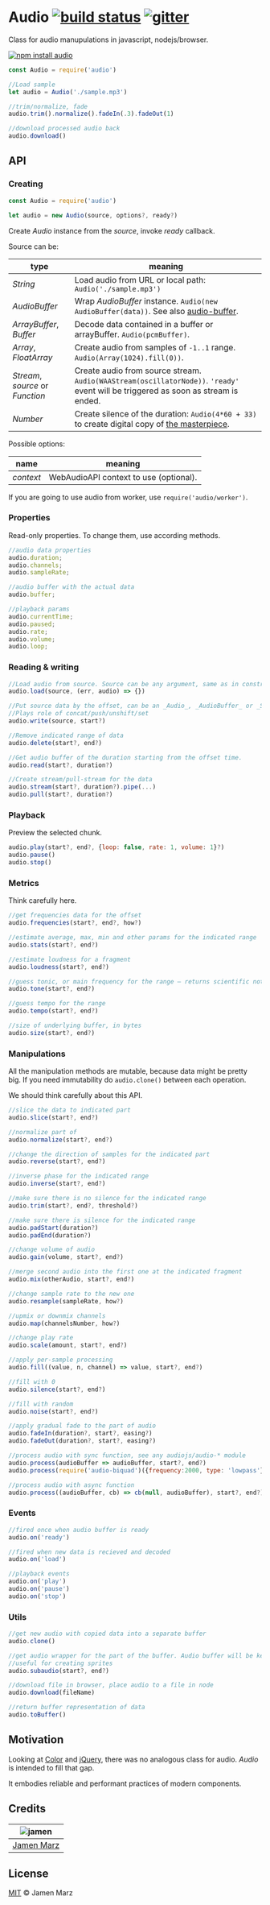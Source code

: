 # Audio [![build status][travis-i]][travis] [![gitter][gitter-i]][gitter]

Class for audio manupulations in javascript, nodejs/browser.

[![npm install audio](https://nodei.co/npm/audio.png?mini=true)](https://npmjs.org/package/audio/)

```js
const Audio = require('audio')

//Load sample
let audio = Audio('./sample.mp3')

//trim/normalize, fade
audio.trim().normalize().fadeIn(.3).fadeOut(1)

//download processed audio back
audio.download()
```

## API

### Creating

```js
const Audio = require('audio')

let audio = new Audio(source, options?, ready?)
```

Create _Audio_ instance from the _source_, invoke _ready_ callback.

Source can be:

| type | meaning |
|---|---|
| _String_ | Load audio from URL or local path: `Audio('./sample.mp3')` |
| _AudioBuffer_ | Wrap _AudioBuffer_ instance. `Audio(new AudioBuffer(data))`. See also [audio-buffer](https://npmjs.org/package/audio-buffer). |
| _ArrayBuffer_, _Buffer_ | Decode data contained in a buffer or arrayBuffer. `Audio(pcmBuffer)`. |
| _Array_, _FloatArray_ | Create audio from samples of `-1..1` range. `Audio(Array(1024).fill(0))`. |
| _Stream_, _source_ or _Function_ | Create audio from source stream. `Audio(WAAStream(oscillatorNode))`. `'ready'` event will be triggered as soon as stream is ended. |
| _Number_ | Create silence of the duration: `Audio(4*60 + 33)` to create digital copy of [the masterpiece](https://en.wikipedia.org/wiki/4%E2%80%B233%E2%80%B3). |

Possible options:

| name | meaning |
|---|---|
| _context_ | WebAudioAPI context to use (optional). |


If you are going to use audio from worker, use `require('audio/worker')`.


### Properties

Read-only properties. To change them, use according methods.

```js
//audio data properties
audio.duration;
audio.channels;
audio.sampleRate;

//audio buffer with the actual data
audio.buffer;

//playback params
audio.currentTime;
audio.paused;
audio.rate;
audio.volume;
audio.loop;
```

### Reading & writing

```js
//Load audio from source. Source can be any argument, same as in constructor.
audio.load(source, (err, audio) => {})

//Put source data by the offset, can be an _Audio_, _AudioBuffer_ or _Stream_.
//Plays role of concat/push/unshift/set
audio.write(source, start?)

//Remove indicated range of data
audio.delete(start?, end?)

//Get audio buffer of the duration starting from the offset time.
audio.read(start?, duration?)

//Create stream/pull-stream for the data
audio.stream(start?, duration?).pipe(...)
audio.pull(start?, duration?)
```

### Playback

Preview the selected chunk.

```js
audio.play(start?, end?, {loop: false, rate: 1, volume: 1}?)
audio.pause()
audio.stop()
```

### Metrics

Think carefully here.

```js
//get frequencies data for the offset
audio.frequencies(start?, end?, how?)

//estimate average, max, min and other params for the indicated range
audio.stats(start?, end?)

//estimate loudness for a fragment
audio.loudness(start?, end?)

//guess tonic, or main frequency for the range — returns scientific notation
audio.tone(start?, end?)

//guess tempo for the range
audio.tempo(start?, end?)

//size of underlying buffer, in bytes
audio.size(start?, end?)
```

### Manipulations

All the manipulation methods are mutable, because data might be pretty big. If you need immutability do `audio.clone()` between each operation.

We should think carefully about this API.

```js
//slice the data to indicated part
audio.slice(start?, end?)

//normalize part of
audio.normalize(start?, end?)

//change the direction of samples for the indicated part
audio.reverse(start?, end?)

//inverse phase for the indicated range
audio.inverse(start?, end?)

//make sure there is no silence for the indicated range
audio.trim(start?, end?, threshold?)

//make sure there is silence for the indicated range
audio.padStart(duration?)
audio.padEnd(duration?)

//change volume of audio
audio.gain(volume, start?, end?)

//merge second audio into the first one at the indicated fragment
audio.mix(otherAudio, start?, end?)

//change sample rate to the new one
audio.resample(sampleRate, how?)

//upmix or downmix channels
audio.map(channelsNumber, how?)

//change play rate
audio.scale(amount, start?, end?)

//apply per-sample processing
audio.fill((value, n, channel) => value, start?, end?)

//fill with 0
audio.silence(start?, end?)

//fill with random
audio.noise(start?, end?)

//apply gradual fade to the part of audio
audio.fadeIn(duration?, start?, easing?)
audio.fadeOut(duration?, start?, easing?)

//process audio with sync function, see any audiojs/audio-* module
audio.process(audioBuffer => audioBuffer, start?, end?)
audio.process(require('audio-biquad')({frequency:2000, type: 'lowpass'}))

//process audio with async function
audio.process((audioBuffer, cb) => cb(null, audioBuffer), start?, end?)
```

### Events

```js
//fired once when audio buffer is ready
audio.on('ready')

//fired when new data is recieved and decoded
audio.on('load')

//playback events
audio.on('play')
audio.on('pause')
audio.on('stop')
```

### Utils

```js
//get new audio with copied data into a separate buffer
audio.clone()

//get audio wrapper for the part of the buffer. Audio buffer will be kept the same.
//useful for creating sprites
audio.subaudio(start?, end?)

//download file in browser, place audio to a file in node
audio.download(fileName)

//return buffer representation of data
audio.toBuffer()
```

## Motivation

Looking at [Color](https://npmjs.org/package/color) and [jQuery](https://jquery.org), there was no analogous class for audio. _Audio_ is intended to fill that gap.

It embodies reliable and performant practices of modern components.


## Credits

|  ![jamen][author-avatar]  |
|:-------------------------:|
| [Jamen Marz][author-site] |

## License
[MIT](LICENSE) &copy; Jamen Marz


[travis]: https://travis-ci.org/audiojs/audio
[travis-i]: https://travis-ci.org/audiojs/audio.svg
[gitter]: https://gitter.im/audiojs/audio
[gitter-i]: https://badges.gitter.im/Join%20Chat.svg
[npm-audiojs]: https://www.npmjs.com/browse/keyword/audiojs
[author-site]: https://github.com/jamen
[author-avatar]: https://avatars.githubusercontent.com/u/6251703?v=3&s=125
[stackoverflow]: http://stackoverflow.com/questions/ask

